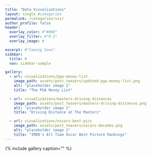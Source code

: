 ```yaml
---
title: "Data Visualizations"
layout: single #categories
permalink: /categories/viz/
author_profile: false
header:
  overlay_color: #"#000"
  overlay_filter: #"0.2"
  overlay_image: #

excerpt: #"Coming Soon"
sidebar:
  title: #
  nav: sidebar-sample

gallery:
  - url: visualizations/pga-money-list
    image_path: assets/post_teasers/updated-pga-money-list.png
    alt: "placeholder image 1"
    title: "The PGA Money List"

  - url: visualizations/masters-driving-distances
    image_path: assets/post_teasers/masters-driving-distances.png
    alt: "placeholder image 1"
    title: "Driving Distance at The Masters"

  - url: visualizations/oscars-best-pics
    image_path: assets/post_teasers/oscars-decades.png
    alt: "placeholder image 1"
    title: "IMDB's All Time Oscar Best Picture Rankings"
---
```

{% include gallery caption="" %}
